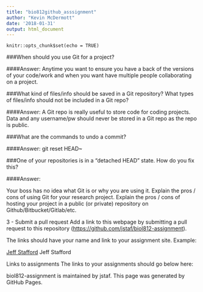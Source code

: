 ```yaml
---
title: "bio812github_asssignment"
author: "Kevin McDermott"
date: '2018-01-31'
output: html_document
---
```


```{r setup, include=FALSE}
knitr::opts_chunk$set(echo = TRUE)
```

###When should you use Git for a project?

####Answer: Anytime you want to ensure you have a back of the versions of your code/work and when you want have multiple people collaborating on a project.


###What kind of files/info should be saved in a Git repository? What types of files/info should not be included in a Git repo?

####Answer: A Git repo is really useful to store code for coding projects. Data and any username/pw should never be stored in a Git repo as the repo is public.

###What are the commands to undo a commit?

####Answer: git reset HEAD~
   


###One of your repositories is in a “detached HEAD” state. How do you fix this?

####Answer:

Your boss has no idea what Git is or why you are using it. Explain the pros / cons of using Git for your research project. Explain the pros / cons of hosting your project in a public (or private) repository on Github/Bitbucket/Gitlab/etc.

3 - Submit a pull request
Add a link to this webpage by submitting a pull request to this repository (https://github.com/jstaf/biol812-assignment).

The links should have your name and link to your assignment site. Example:

[Jeff Stafford](https://jstaf.github.io/biol812-assignment)
Jeff Stafford

Links to assignments
The links to your assignments should go below here:

biol812-assignment is maintained by jstaf.
This page was generated by GitHub Pages.
